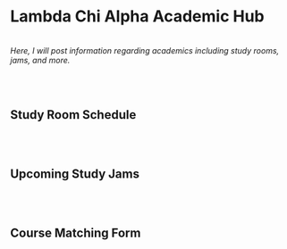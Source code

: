 # Lambda Chi Alpha Academic Hub
<br>
<i>Here, I will post information regarding academics including study rooms, jams, and more.</i>

<br><br>

## Study Room Schedule

<br><br>
## Upcoming Study Jams

<br><br>
## Course Matching Form

<br><br>